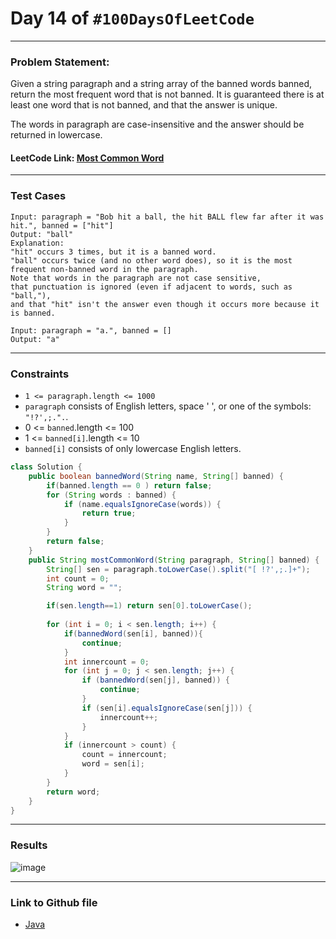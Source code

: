 # Day 14 of `#100DaysOfLeetCode`

___
### Problem Statement:  
Given a string paragraph and a string array of the banned words banned, return the most frequent word that is not banned. It is guaranteed there is at least one word that is not banned, and that the answer is unique.

The words in paragraph are case-insensitive and the answer should be returned in lowercase.

#### LeetCode Link: [Most Common Word](https://leetcode.com/problems/most-common-word/description/)
___


### Test Cases
```
Input: paragraph = "Bob hit a ball, the hit BALL flew far after it was hit.", banned = ["hit"]
Output: "ball"
Explanation: 
"hit" occurs 3 times, but it is a banned word.
"ball" occurs twice (and no other word does), so it is the most frequent non-banned word in the paragraph. 
Note that words in the paragraph are not case sensitive,
that punctuation is ignored (even if adjacent to words, such as "ball,"), 
and that "hit" isn't the answer even though it occurs more because it is banned.
```
```
Input: paragraph = "a.", banned = []
Output: "a"
```
___

### Constraints 
* `1 <= paragraph.length <= 1000`
* `paragraph` consists of English letters, space ' ', or one of the symbols: `"!?',;.".`.
* 0 <= `banned`.length <= 100
* 1 <= `banned[i]`.length <= 10
* `banned[i]` consists of only lowercase English letters.

```java
class Solution {
    public boolean bannedWord(String name, String[] banned) {
        if(banned.length == 0 ) return false;
        for (String words : banned) {
            if (name.equalsIgnoreCase(words)) {
                return true;
            }
        }
        return false;
    }
    public String mostCommonWord(String paragraph, String[] banned) {
        String[] sen = paragraph.toLowerCase().split("[ !?',;.]+");
        int count = 0;
        String word = "";

        if(sen.length==1) return sen[0].toLowerCase();
        
        for (int i = 0; i < sen.length; i++) {
            if(bannedWord(sen[i], banned)){
                continue;
            }
            int innercount = 0;
            for (int j = 0; j < sen.length; j++) {
                if (bannedWord(sen[j], banned)) {
                    continue;
                }
                if (sen[i].equalsIgnoreCase(sen[j])) {
                    innercount++;
                }
            }
            if (innercount > count) {
                count = innercount;
                word = sen[i];
            }
        }
        return word;
    }
}
```
___
### Results
![image](https://user-images.githubusercontent.com/31382363/202874638-26d64788-01b1-4d9d-9f64-73af2183ae2f.png)

___

### Link to Github file  
* [Java](https://github.com/studentdevelops/100DaysOfLeetCode/blob/bb72a260b12acbf2c66a98e2d146e6db6af3f3f7/Day14_Most_Common_Word/code.java)
